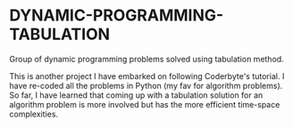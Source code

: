 # DYNAMIC-PROGRAMMING-TABULATION
Group of dynamic programming problems solved using tabulation method.

This is another project I have embarked on following Coderbyte's tutorial. I have re-coded all the problems in Python (my fav for algorithm problems).
So far, I have learned that coming up with a tabulation solution for an algorithm problem is more involved but has the more efficient time-space complexities.
